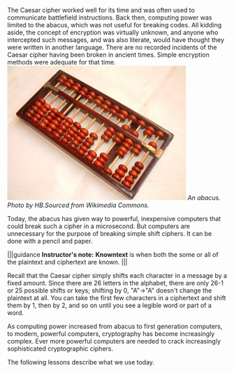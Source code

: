 
The Caesar cipher worked well for its time and was often used to communicate battlefield instructions. Back then, computing power was limited to the abacus, which was not useful for breaking codes. All kidding aside, the concept of encryption was virtually unknown, and anyone who intercepted such messages, and was also literate, would have thought they were written in another language. There are no recorded incidents of the Caesar cipher having been broken in ancient times. Simple encryption methods were adequate for that time.
![.guides/img/Boulier1](.guides/img/Boulier1.jpg)
 *An abacus. Photo by HB.Sourced from Wikimedia Commons.*

Today, the abacus has given way to powerful, inexpensive computers that could break such a cipher in a microsecond. But computers are unnecessary for the purpose of breaking simple shift ciphers. It can be done with a pencil and paper.

|||guidance
**Instructor's note:** **Knowntext** is when both the some or all of the plaintext and ciphertext are known.
|||

Recall that the Caesar cipher simply shifts each character in a message by a fixed amount. Since there are 26 letters in the alphabet, there are only 26-1 or 25 possible shifts or keys; shifting by 0, "A"->"A" doesn't change the plaintext at all. You can take the first few characters in a ciphertext and shift them by 1, then by 2, and so on until you see a legible word or part of a word.

As computing power increased from abacus to first generation computers, to modern, powerful computers, cryptography has become increasingly complex. Ever more powerful computers are needed to crack increasingly sophisticated cryptographic ciphers. 

The following lessons describe what we use today.  


